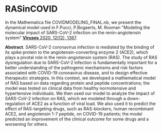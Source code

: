 # RASinCOVID

In the Mathematica file COVIDMODELING_FINAL.nb, we present the dynamical model used in F.Pucci, P.Bogaerts, M. Rooman "Modeling the molecular impact of SARS-CoV-2 infection on the renin-angiotensin system" [**Viruses** 2020, 12(12), 1367](https://www.mdpi.com/1999-4915/12/12/1367).

**Abstract**. SARS-CoV-2 coronavirus infection is mediated by the binding of its spike protein to the angiotensin-converting enzyme 2 (ACE2), which plays a pivotal role in the renin-angiotensin  system  (RAS). The study of  RAS  dysregulation due to SARS-CoV-2 infection is fundamentally important for a better understanding of the pathogenic mechanisms and risk factors associated with COVID-19 coronavirus disease, and to design effective therapeutic strategies. In this context, we developed a mathematical model of RAS based on data regarding protein and peptide concentrations; the model was tested on clinical data from healthy normotensive and hypertensive individuals.  We then used our model to analyze the impact of SARS-CoV-2 infection on RAS, which we modeled through a down-regulation  of  ACE2  as  a  function  of  viral  load.   We  also  used  it  to predict the effect of RAS-targeting drugs,  such as RAS-blockers,  human recombinant ACE2,  and  angiotensin  1-7  peptide,  on  COVID-19  patients;  the  model  predicted  an improvement of the clinical outcome for some drugs and a worsening for others.
